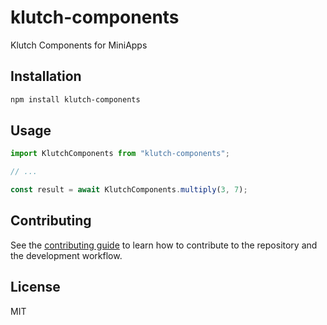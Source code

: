 # klutch-components

Klutch Components for MiniApps

## Installation

```sh
npm install klutch-components
```

## Usage

```js
import KlutchComponents from "klutch-components";

// ...

const result = await KlutchComponents.multiply(3, 7);
```

## Contributing

See the [contributing guide](CONTRIBUTING.md) to learn how to contribute to the repository and the development workflow.

## License

MIT
